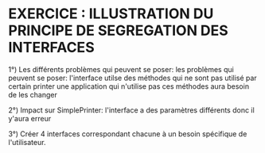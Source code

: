 # EXERCICE : ILLUSTRATION DU PRINCIPE DE SEGREGATION DES INTERFACES

1°) Les différents problèmes qui peuvent se poser:
les problèmes qui peuvent se poser: l'interface utilse des méthodes qui ne sont pas utilisé par certain printer
une application qui n'utilise pas ces méthodes aura besoin de les changer


2°) Impact sur SimplePrinter: l'interface a des paramètres différents donc il y'aura erreur


3°) Créer 4 interfaces correspondant chacune à un besoin spécifique de l'utilisateur.
